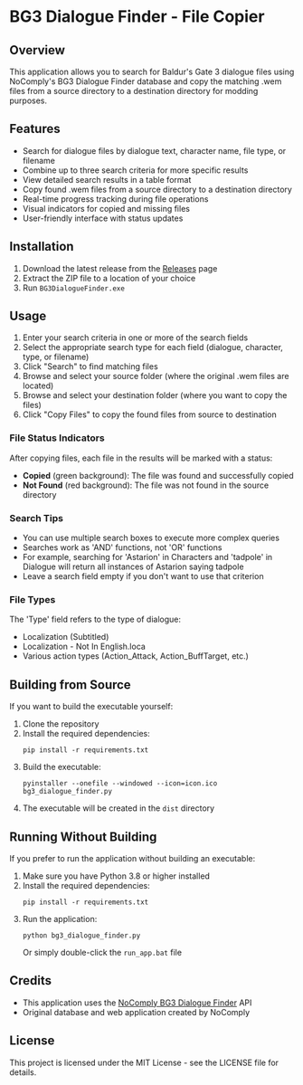 # BG3 Dialogue Finder - File Copier

## Overview

This application allows you to search for Baldur's Gate 3 dialogue files using NoComply's BG3 Dialogue Finder database and copy the matching .wem files from a source directory to a destination directory for modding purposes.

## Features

- Search for dialogue files by dialogue text, character name, file type, or filename
- Combine up to three search criteria for more specific results
- View detailed search results in a table format
- Copy found .wem files from a source directory to a destination directory
- Real-time progress tracking during file operations
- Visual indicators for copied and missing files
- User-friendly interface with status updates

## Installation

1. Download the latest release from the [Releases](https://github.com/yourusername/BG3DialogueFinder/releases) page
2. Extract the ZIP file to a location of your choice
3. Run `BG3DialogueFinder.exe`

## Usage

1. Enter your search criteria in one or more of the search fields
2. Select the appropriate search type for each field (dialogue, character, type, or filename)
3. Click "Search" to find matching files
4. Browse and select your source folder (where the original .wem files are located)
5. Browse and select your destination folder (where you want to copy the files)
6. Click "Copy Files" to copy the found files from source to destination

### File Status Indicators

After copying files, each file in the results will be marked with a status:

- **Copied** (green background): The file was found and successfully copied
- **Not Found** (red background): The file was not found in the source directory

### Search Tips

- You can use multiple search boxes to execute more complex queries
- Searches work as 'AND' functions, not 'OR' functions
- For example, searching for 'Astarion' in Characters and 'tadpole' in Dialogue will return all instances of Astarion saying tadpole
- Leave a search field empty if you don't want to use that criterion

### File Types

The 'Type' field refers to the type of dialogue:

- Localization (Subtitled)
- Localization - Not In English.loca
- Various action types (Action_Attack, Action_BuffTarget, etc.)

## Building from Source

If you want to build the executable yourself:

1. Clone the repository
2. Install the required dependencies:
   ```
   pip install -r requirements.txt
   ```
3. Build the executable:
   ```
   pyinstaller --onefile --windowed --icon=icon.ico bg3_dialogue_finder.py
   ```
4. The executable will be created in the `dist` directory

## Running Without Building

If you prefer to run the application without building an executable:

1. Make sure you have Python 3.8 or higher installed
2. Install the required dependencies:
   ```
   pip install -r requirements.txt
   ```
3. Run the application:
   ```
   python bg3_dialogue_finder.py
   ```
   Or simply double-click the `run_app.bat` file

## Credits

- This application uses the [NoComply BG3 Dialogue Finder](https://nocomplydev.pythonanywhere.com/) API
- Original database and web application created by NoComply

## License

This project is licensed under the MIT License - see the LICENSE file for details.
